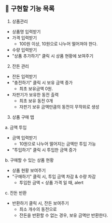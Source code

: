## 📌 구현할 기능 목록

1. 상품관리

- 상품명 입력받기
- 가격 입력받기
  - 100원 이상, 10원으로 나누어 떨어져야 한다.
- 수량 입력받기
- "상품 추가하기" 클릭 시 상품 현황에 보여주기

2. 잔돈 관리

- 잔돈 입력받기
- "충전하기" 클릭 시 보유 금액 증가
  - 최초 보유금액 0원.
- 자판기가 보유한 동전 출력
  - 최초 보유 동전 0개
  - 자판기 보유 금액만큼의 동전이 무작위로 생성

3. 상품 구매 탭

a. 금액 투입

- 금액 입력받기
  - 10원으로 나누어 떨어지는 금액만 투입 가능
- "투입하기" 클릭 시 투입한 금액 증가

b. 구매할 수 있는 상품 현황

- 상품 현황 보여주기
- "구매하기" 클릭 시, 투입 금액 차감 & 수량 차감
  - 투입한 금액 < 상품 가격 일 때, alert

c. 잔돈 반환

- 반환하기 클릭 시, 잔돈 보여주기
  - 최소 개수의 동전으로
  - 잔돈을 반환할 수 없는 경우, 보유 금액만 반환한다.
